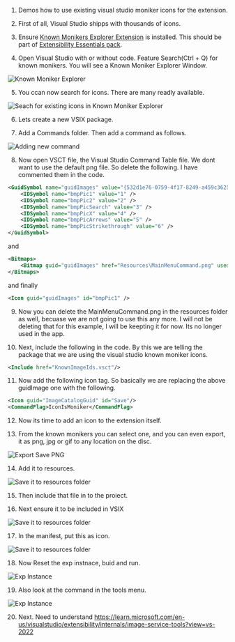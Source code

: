

1. Demos how to use existing visual studio moniker icons for the extension.

2. First of all, Visual Studio shipps with thousands of icons.

3. Ensure [Known Monikers Explorer Extension](https://marketplace.visualstudio.com/items?itemName=MadsKristensen.KnownMonikersExplorer2022) is installed. This should be part of [Extensibility Essentials pack](https://marketplace.visualstudio.com/items?itemName=MadsKristensen.ExtensibilityEssentials2022). 

4. Open Visual Studio with or without code. Feature Search(Ctrl + Q) for known monikers. You will see a Known Moniker Explorer Window.

![Known Moniker Explorer](./images/50FeatureSearchKnown50.jpg)

5. You ccan now search for icons. There are many readly available.

![Seach for existing icons in Known Moniker Explorer](./images/51KnownMonikerExplorer50.jpg)

6. Lets create a new VSIX package.

7. Add a Commands folder. Then add a command as follows.

![Adding new command](./images/54NewCommand50.jpg) 

8. Now open VSCT file, the Visual Studio Command Table file. We dont want to use the default png file. So delete the following. I have commented them in the code.

```xml
<GuidSymbol name="guidImages" value="{532d1e76-0759-4f17-8249-a459c36252f1}" >
    <IDSymbol name="bmpPic1" value="1" />
    <IDSymbol name="bmpPic2" value="2" />
    <IDSymbol name="bmpPicSearch" value="3" />
    <IDSymbol name="bmpPicX" value="4" />
    <IDSymbol name="bmpPicArrows" value="5" />
    <IDSymbol name="bmpPicStrikethrough" value="6" />
</GuidSymbol>
```

and 

```xml
<Bitmaps>
    <Bitmap guid="guidImages" href="Resources\MainMenuCommand.png" usedList="bmpPic1, bmpPic2, bmpPicSearch, bmpPicX, bmpPicArrows, bmpPicStrikethrough"/>
</Bitmaps>
```

and finally 

```xml
<Icon guid="guidImages" id="bmpPic1" />
```

9. Now you can delete the MainMenuCommand.png in the resources folder as well, becuase we are not going to use this any more. I will not be deleting that for this example, I will be keepting it for now. Its no longer used in the app.

10. Next, include the following in the code. By this we are telling the package that we are using the visual studio known moniker icons.

```xml
<Include href="KnownImageIds.vsct"/>
```

11. Now add the following icon tag. So basically we are replacing the above guidImage one with the following.

```xml
<Icon guid="ImageCatalogGuid" id="Save"/>
<CommandFlag>IconIsMoniker</CommandFlag>
```

12. Now its time to add an icon to the extension itself.

13. From the known monikers you can select one, and you can even export, it as png, jpg or gif to any location on the disc.

![Export Save PNG](./images/52ExportSaveImage51.jpg)

14. Add it to resources.

![Save it to resources folder](./images/53SaveImageToResourcesFolder53.jpg)

15. Then include that file in to the proiect.

16. Next ensure it to be included in VSIX 

![Save it to resources folder](./images/53SaveImageToResourcesFolder54IncludeInVSix.jpg)

17. In the manifest, put this as icon.

![Save it to resources folder](./images/53SaveImageToResourcesFolder55IconInManifest.jpg)

18. Now Reset the exp instnace, buid and run.

![Exp Instance](./images/55InstalledExtensions50.jpg)

19.  Also look at the command in the tools menu.

![Exp Instance](./images/56InstalledExtensions50.jpg)

20. Next. Need to understand https://learn.microsoft.com/en-us/visualstudio/extensibility/internals/image-service-tools?view=vs-2022


